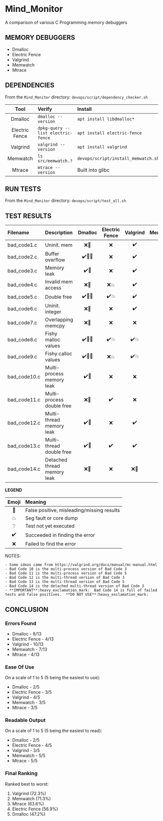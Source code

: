 # Mind_Monitor
A comparison of various C Programming memory debuggers

## MEMORY DEBUGGERS

* Dmalloc
* Electric Fence
* Valgrind
* Memwatch
* Mtrace

## DEPENDENCIES

From the `Mind_Monitor` directory:
`devops/script/dependency_checker.sh`

| Tool           | Verify                             | Install                             |
| :------------: | :--------------------------------- | :---------------------------------- |
| Dmalloc        | `dmalloc --version`                | `apt install libdmalloc*`           |
| Electric Fence | `dpkg-query --list electric-fence` | `apt install electric-fence`        |
| Valgrind       | `valgrind --version`               | `apt install valgrind`              |
| Memwatch       | `ls src/memwatch.?`                | `devops/script/install_memwatch.sh` |
| Mtrace         | `mtrace --version`                 | Built into glibc                    |

## RUN TESTS

From the `Mind_Monitor` directory:
`devops/script/test_all.sh`

## TEST RESULTS

| Filename     | Description                 | Dmalloc                         | Electric Fence           | Valgrind                 | Memwatch           | Mtrace     |
| :----------- | :-------------------------- | :-----------------------------: | :----------------------: | :----------------------: | :----------------: | :--------: |
| bad_code1.c  | Uninit. mem                 | :x::anger:                      | :x:                      | :heavy_check_mark:       | :x:                | :x: |
| bad_code2.c  | Buffer overflow             | :heavy_check_mark::anger::boom: | :x:                      | :heavy_check_mark:       | :heavy_check_mark: | :x: |
| bad_code3.c  | Memory leak                 | :heavy_check_mark::anger:       | :x:                      | :heavy_check_mark:       | :heavy_check_mark: | :heavy_check_mark: |
| bad_code4.c  | Invalid mem access          | :x::anger:                      | :x::boom:                | :heavy_check_mark:       | :x:                | :x: |
| bad_code5.c  | Double free                 | :heavy_check_mark::anger::boom: | :heavy_check_mark::boom: | :heavy_check_mark:       | :heavy_check_mark: | :x: |
| bad_code6.c  | Uninit. integer             | :x::anger:                      | :x:                      | :heavy_check_mark:       | :x::anger:         | :x: |
| bad_code7.c  | Overlapping memcpy          | :x::anger:                      | :x:                      | :x:                      | :x:                | :x: |
| bad_code8.c  | Fishy malloc values         | :heavy_check_mark::anger::boom: | :heavy_check_mark::boom: | :heavy_check_mark::boom: | :x::boom:          | :x::boom: |
| bad_code9.c  | Fishy calloc values         | :heavy_check_mark::anger::boom: | :x::boom:                | :heavy_check_mark::boom: | :x::boom:          | :x::boom: |
| bad_code10.c | Multi-process memory leak   | :heavy_check_mark::anger:       | :x:                      | :x:                      | :heavy_check_mark: | :heavy_check_mark: |
| bad_code11.c | Multi-process double free   | :x::anger:                      | :heavy_check_mark:       | :x:                      | :heavy_check_mark: | :x: |
| bad_code12.c | Multi-thread memory leak    | :heavy_check_mark::anger:       | :x:                      | :heavy_check_mark:       | :heavy_check_mark: | :heavy_check_mark: |
| bad_code13.c | Multi-thread double free    | :heavy_check_mark::anger:       | :heavy_check_mark:       | :heavy_check_mark:       | :heavy_check_mark: | :heavy_check_mark: |
| bad_code14.c | Detached thread memory leak | :x::anger:                      | :x:                      | :x::anger:               | :x::anger:         | :x::anger: |

**LEGEND**

| Emoji              | Meaning                                    |
| :----------------: | :----------------------------------------- |
| :anger:            | False positive, misleading/missing results |
| :boom:             | Seg fault or core dump                     |
| :grey_question:    | Test not yet executed                      |
| :heavy_check_mark: | Succeeded in finding the error             |
| :x:                | Failed to find the error                   |

NOTES:

	- Some ideas came from https://valgrind.org/docs/manual/mc-manual.html
	- Bad Code 10 is the multi-process version of Bad Code 3
	- Bad Code 11 is the multi-process version of Bad Code 5
	- Bad Code 12 is the multi-thread version of Bad Code 3
	- Bad Code 13 is the multi-thread version of Bad Code 5
	- Bad Code 14 is the detached multi-thread version of Bad Code 3
	- **IMPORTANT**:heavy_exclamation_mark:  Bad Code 14 is full of failed tests and false positives.  **DO NOT USE**:heavy_exclamation_mark:

## CONCLUSION

### Errors Found

* Dmalloc - 8/13
* Electric Fence - 4/13
* Valgrind - 10/13
* Memwatch - 7/13
* Mtrace - 4/13

### Ease Of Use

On a scale of 1 to 5 (5 being the easiest to use):

* Dmalloc - 2/5
* Electric Fence - 3/5
* Valgrind - 4/5
* Memwatch - 3/5
* Mtrace - 3/5

### Readable Output

On a scale of 1 to 5 (5 being the easiest to read):

* Dmalloc - 2/5
* Electric Fence - 4/5
* Valgrind - 3/5
* Memwatch - 5/5
* Mtrace - 5/5

### Final Ranking

Ranked best to worst:

1. Valgrind (72.3%)
1. Memwatch (71.3%)
1. Mtrace (63.6%)
1. Electric Fence (56.9%)
1. Dmalloc (47.2%)
